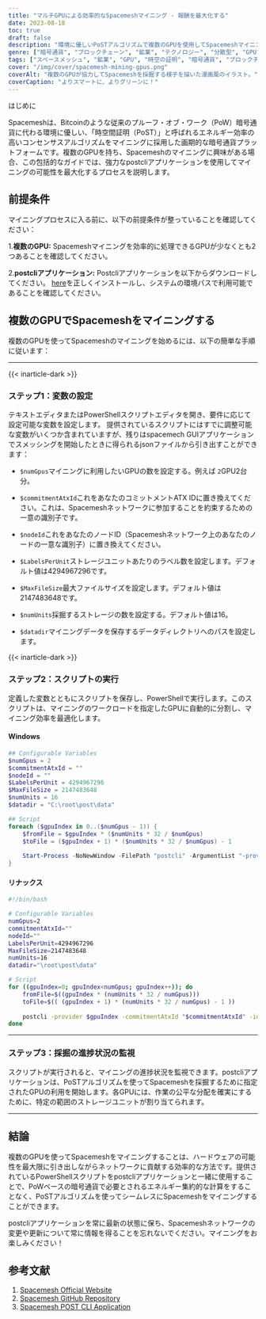 ```yaml
---
title: "マルチGPUによる効率的なSpacemeshマイニング - 報酬を最大化する"
date: 2023-08-18
toc: true
draft: false
description: "環境に優しいPoSTアルゴリズムで複数のGPUを使用してSpacemeshマイニングを最適化し、報酬を最大化する方法を学びましょう。"
genre: ["暗号通貨", "ブロックチェーン", "鉱業", "テクノロジー", "分散型", "GPUマイニング", "時空の証明", "環境に優しい", "暗号のヒント", "デジタル資産"]
tags: ["スペースメッシュ", "鉱業", "GPU", "時空の証明", "暗号通貨", "ブロックチェーン", "環境に優しい", "分散型", "PoSTアルゴリズム", "マイニングガイド", "暗号のヒント", "報酬", "最適化", "エネルギー効率", "GPUマイニング", "デジタル資産", "テクノロジー", "地方分権", "宇宙の証明", "時空間マイニング", "採掘効率の最大化", "環境に優しい暗号通貨", "スペースメッシュ・ネットワーク", "GPUマイニングのセットアップ", "複数のGPUによるマイニング", "分散型ブロックチェーン・マイニング", "暗号マイニングのヒント", "効率的なGPUマイニング", "時空間アルゴリズムの証明", "暗号通貨の報酬"]
cover: "/img/cover/spacemesh-mining-gpus.png"
coverAlt: "複数のGPUが協力してSpacemeshを採掘する様子を描いた漫画風のイラスト。"
coverCaption: "よりスマートに、よりグリーンに！"
---
```

はじめに

Spacemeshは、Bitcoinのような従来のプルーフ・オブ・ワーク（PoW）暗号通貨に代わる環境に優しい、「時空間証明（PoST）」と呼ばれるエネルギー効率の高いコンセンサスアルゴリズムをマイニングに採用した画期的な暗号通貨プラットフォームです。複数のGPUを持ち、Spacemeshのマイニングに興味がある場合、この包括的なガイドでは、強力なpostcliアプリケーションを使用してマイニングの可能性を最大化するプロセスを説明します。

## 前提条件

マイニングプロセスに入る前に、以下の前提条件が整っていることを確認してください：

1.**複数のGPU:** Spacemeshマイニングを効率的に処理できるGPUが少なくとも2つあることを確認してください。

2.**postcliアプリケーション:** Postcliアプリケーションを以下からダウンロードしてください。 [here](https://github.com/spacemeshos/post/)を正しくインストールし、システムの環境パスで利用可能であることを確認してください。

## 複数のGPUでSpacemeshをマイニングする

複数のGPUを使ってSpacemeshのマイニングを始めるには、以下の簡単な手順に従います：

______

{{< inarticle-dark >}}

### ステップ1：変数の設定

テキストエディタまたはPowerShellスクリプトエディタを開き、要件に応じて設定可能な変数を設定します。
提供されているスクリプトにはすでに調整可能な変数がいくつか含まれていますが、残りはspacemech GUIアプリケーションでスメッシングを開始したときに得られるjsonファイルから引き出すことができます：

- `$numGpus`マイニングに利用したいGPUの数を設定する。例えば `2`GPU2台分。

- `$commitmentAtxId`これをあなたのコミットメントATX IDに置き換えてください。これは、Spacemeshネットワークに参加することを約束するための一意の識別子です。

- `$nodeId`これをあなたのノードID（Spacemeshネットワーク上のあなたのノードの一意な識別子）に置き換えてください。

- `$LabelsPerUnit`ストレージユニットあたりのラベル数を設定します。デフォルト値は4294967296です。

- `$MaxFileSize`最大ファイルサイズを設定します。デフォルト値は2147483648です。

- `$numUnits`採掘するストレージの数を設定する。デフォルト値は16。

- `$datadir`マイニングデータを保存するデータディレクトリへのパスを設定します。

{{< inarticle-dark >}}

### ステップ2：スクリプトの実行

定義した変数とともにスクリプトを保存し、PowerShellで実行します。このスクリプトは、マイニングのワークロードを指定したGPUに自動的に分割し、マイニング効率を最適化します。

#### Windows

```powershell
## Configurable Variables
$numGpus = 2
$commitmentAtxId = ""
$nodeId = ""
$LabelsPerUnit = 4294967296
$MaxFileSize = 2147483648
$numUnits = 16
$datadir = "C:\root\post\data"

## Script
foreach ($gpuIndex in 0..($numGpus - 1)) {
    $fromFile = $gpuIndex * ($numUnits * 32 / $numGpus)
    $toFile = ($gpuIndex + 1) * ($numUnits * 32 / $numGpus) - 1
    
    Start-Process -NoNewWindow -FilePath "postcli" -ArgumentList "-provider $gpuIndex", "-commitmentAtxId", $commitmentAtxId, "-id", $nodeId, "-labelsPerUnit", $LabelsPerUnit, "-maxFileSize", $MaxFileSize , "-numUnits", $numUnits, "-datadir", $datadir, "-fromFile", $fromFile, "-toFile", $toFile
}
```

#### リナックス
```bash
#!/bin/bash

# Configurable Variables
numGpus=2
commitmentAtxId=""
nodeId=""
LabelsPerUnit=4294967296
MaxFileSize=2147483648
numUnits=16
datadir="\root\post\data"

# Script
for ((gpuIndex=0; gpuIndex<numGpus; gpuIndex++)); do
    fromFile=$((gpuIndex * (numUnits * 32 / numGpus)))
    toFile=$(( (gpuIndex + 1) * (numUnits * 32 / numGpus) - 1 ))
    
    postcli -provider $gpuIndex -commitmentAtxId "$commitmentAtxId" -id "$nodeId" -labelsPerUnit $LabelsPerUnit -maxFileSize $MaxFileSize -numUnits $numUnits -datadir "$datadir" -fromFile $fromFile -toFile $toFile &
done
```
______

### ステップ3：採掘の進捗状況の監視

スクリプトが実行されると、マイニングの進捗状況を監視できます。postcliアプリケーションは、PoSTアルゴリズムを使ってSpacemeshを採掘するために指定されたGPUの利用を開始します。各GPUには、作業の公平な分配を確実にするために、特定の範囲のストレージユニットが割り当てられます。

______

## 結論

複数のGPUを使ってSpacemeshをマイニングすることは、ハードウェアの可能性を最大限に引き出しながらネットワークに貢献する効率的な方法です。提供されているPowerShellスクリプトをpostcliアプリケーションと一緒に使用することで、PoWベースの暗号通貨で必要とされるエネルギー集約的な計算をすることなく、PoSTアルゴリズムを使ってシームレスにSpacemeshをマイニングすることができます。

postcliアプリケーションを常に最新の状態に保ち、Spacemeshネットワークの変更や更新について常に情報を得ることを忘れないでください。マイニングをお楽しみください！

## 参考文献

1. [Spacemesh Official Website](https://spacemesh.io/)
2. [Spacemesh GitHub Repository](https://github.com/spacemeshos/)
3. [Spacemesh POST CLI Application](https://github.com/spacemeshos/post)
